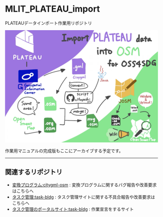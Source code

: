 # MLIT_PLATEAU_import
PLATEAUデータインポート作業用リポジトリ


![plateau2osm_process.jpeg](./assets/img/plateau2osm_process.jpeg?raw=true)

作業用マニュアルの完成版もここにアーカイブする予定です。

---

## 関連するリポジトリ

- [変換プログラム:citygml-osm](https://github.com/yuuhayashi/citygml-osm/issues)  : 変換プログラムに関するバグ報告や改善要求はこちらへ
- [タスク管理:task-bldg](https://github.com/yuuhayashi/task-bldg/issues) : タスク管理サイトに関する不具合報告や改善要求はこちらへ
- [タスク管理のポータルサイト:task-bldg](http://surveyor.mydns.jp/task-bldg/) : 作業宣言をするサイト
